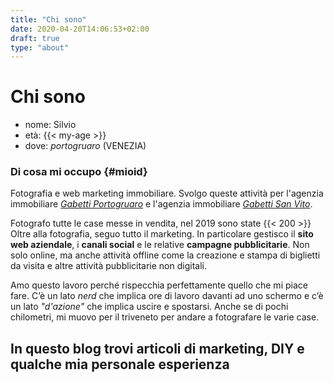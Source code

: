 ```yaml
---
title: "Chi sono"
date: 2020-04-20T14:06:53+02:00
draft: true
type: "about"
---
```

# Chi sono

* nome: Silvio
* età: {{< my-age >}}
* dove: *portogruaro* (VENEZIA)

### Di cosa mi occupo {#mioid}

Fotografia e web marketing immobiliare. Svolgo queste attività per l'agenzia immobiliare [*Gabetti Portogruaro*](http://www.immobiliarenordest.it) e l'agenzia immobiliare [*Gabetti San Vito*](http://sanvitoaltagliamento.immobiliarenordest.it).  



Fotografo tutte le case messe in vendita, nel 2019 sono state {{< 200 >}}  
Oltre alla fotografia, seguo tutto il marketing. In particolare gestisco il **sito web aziendale**, i **canali social** e le relative **campagne pubblicitarie**. Non solo online, ma anche attività offline come la creazione e stampa di biglietti da visita e altre attività pubblicitarie non digitali.  

Amo questo lavoro perché rispecchia perfettamente quello che mi piace fare. C’è un lato *nerd* che implica ore di lavoro davanti ad uno schermo e c’è un lato *"d'azione"* che implica uscire e spostarsi. Anche se di pochi chilometri, mi muovo per il triveneto per andare a fotografare le varie case.

## In questo blog trovi articoli di marketing, DIY e qualche mia personale esperienza





